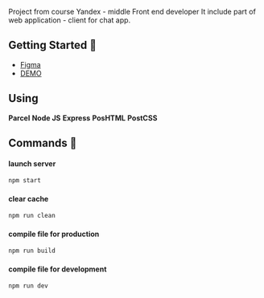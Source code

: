 Project from course Yandex - middle Front end developer
It include part of web application - client for chat app. 

## Getting Started 🚀

* [Figma](https://www.figma.com/file/ovjYpFJqUreYoOcBK0ixb8/Messanger?node-id=0%3A1) 
* [DEMO](https://sprint1.stacksite.ru)

## Using 

**Parcel** **Node JS** **Express** **PosHTML** **PostCSS**

## Commands 💬


#### launch server
```sh
npm start
```
#### clear cache
```sh
npm run clean
```
#### compile file for production
```sh
npm run build
```
#### compile file for development
```sh
npm run dev
```
